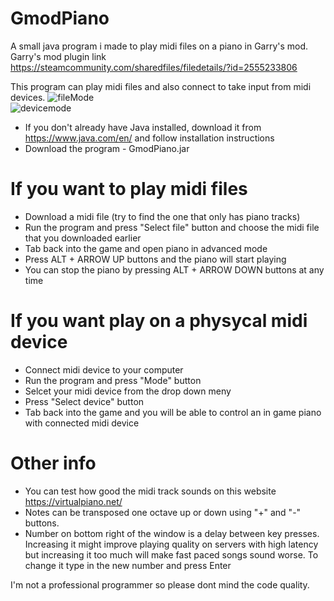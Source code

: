 # GmodPiano
A small java program i made to play midi files on a piano in Garry's mod.\
Garry's mod plugin link https://steamcommunity.com/sharedfiles/filedetails/?id=2555233806

This program can play midi files and also connect to take input from midi devices.
![fileMode](https://user-images.githubusercontent.com/18397628/110494810-9b447180-80fc-11eb-85be-b46b93f27b3d.png)\
![devicemode](https://user-images.githubusercontent.com/18397628/110494820-9da6cb80-80fc-11eb-9a13-1076b98cc114.png)

  * If you don't already have Java installed, download it from https://www.java.com/en/ and follow installation instructions
  * Download the program - GmodPiano.jar

# If you want to play midi files
  * Download a midi file (try to find the one that only has piano tracks)
  * Run the program and press "Select file" button and choose the midi file that you downloaded earlier
  * Tab back into the game and open piano in advanced mode
  * Press ALT + ARROW UP buttons and the piano will start playing
  * You can stop the piano by pressing ALT + ARROW DOWN buttons at any time

# If you want play on a physycal midi device
  * Connect midi device to your computer
  * Run the program and press "Mode" button
  * Selcet your midi device from the drop down meny
  * Press "Select device" button
  * Tab back into the game and you will be able to control an in game piano with connected midi device

# Other info
  * You can test how good the midi track sounds on this website https://virtualpiano.net/
  * Notes can be transposed one octave up or down using "+" and "-" buttons.
  * Number on bottom right of the window is a delay between key presses. Increasing it might improve playing quality on servers with high latency but increasing it too much will make fast paced songs sound worse. To change it type in the new number and press Enter

I'm not a professional programmer so please dont mind the code quality.

